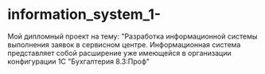 # information_system_1-
Мой дипломный проект на тему: "Разработка информационной системы выполнения заявок в сервисном центре. Информационная система представляет собой расширение уже имеющейся в организации конфигурации 1С "Бухгалтерия 8.3:Проф"
